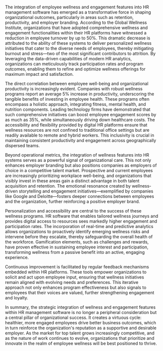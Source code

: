 The integration of employee wellness and engagement features into HR management software has emerged as a transformative force in shaping organizational outcomes, particularly in areas such as retention, productivity, and employer branding. According to the Global Wellness Institute, organizations that have adopted comprehensive wellness and engagement functionalities within their HR platforms have witnessed a reduction in employee turnover by up to 50%. This dramatic decrease is attributed to the ability of these systems to deliver personalized wellness initiatives that cater to the diverse needs of employees, thereby mitigating burnout and stress—two of the most significant contributors to attrition. By leveraging the data-driven capabilities of modern HR analytics, organizations can meticulously track participation rates and program outcomes, enabling them to refine and optimize wellness offerings for maximum impact and satisfaction.

The direct correlation between employee well-being and organizational productivity is increasingly evident. Companies with robust wellness programs report an average 5% increase in productivity, underscoring the tangible benefits of investing in employee health. These programs often encompass a holistic approach, integrating fitness, mental health, and nutrition components. Leading technology firms have demonstrated that such comprehensive initiatives can boost employee engagement scores by as much as 35%, while simultaneously driving down healthcare costs. The accessibility and flexibility provided by digital HR platforms ensure that wellness resources are not confined to traditional office settings but are readily available to remote and hybrid workers. This inclusivity is crucial in maintaining consistent productivity and engagement across geographically dispersed teams.

Beyond operational metrics, the integration of wellness features into HR systems serves as a powerful signal of organizational care. This not only enhances employer branding but also positions companies as employers of choice in a competitive talent market. Prospective and current employees are increasingly prioritizing workplace well-being, and organizations that visibly invest in these areas gain a distinct advantage in both talent acquisition and retention. The emotional resonance created by wellness-driven storytelling and engagement initiatives—exemplified by companies like Google and Deloitte—fosters deeper connections between employees and the organization, further reinforcing a positive employer brand.

Personalization and accessibility are central to the success of these wellness programs. HR software that enables tailored wellness journeys and provides digital access to resources sees markedly higher engagement and participation rates. The incorporation of real-time and predictive analytics allows organizations to proactively identify emerging wellness risks and intervene before they escalate, thereby safeguarding the overall health of the workforce. Gamification elements, such as challenges and rewards, have proven effective in sustaining employee interest and participation, transforming wellness from a passive benefit into an active, engaging experience.

Continuous improvement is facilitated by regular feedback mechanisms embedded within HR platforms. These tools empower organizations to solicit and act upon employee input, ensuring that wellness initiatives remain aligned with evolving needs and preferences. This iterative approach not only enhances program effectiveness but also signals to employees that their voices are valued, further strengthening engagement and loyalty.

In summary, the strategic integration of wellness and engagement features within HR management software is no longer a peripheral consideration but a central pillar of organizational success. It creates a virtuous cycle: healthier, more engaged employees drive better business outcomes, which in turn reinforce the organization's reputation as a supportive and desirable employer. As the market for top talent grows increasingly competitive, and as the nature of work continues to evolve, organizations that prioritize and innovate in the realm of employee wellness will be best positioned to thrive.